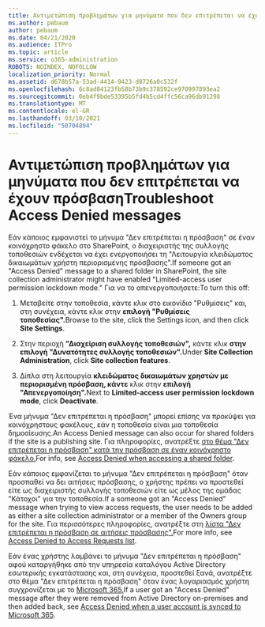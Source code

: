 ```yaml
---
title: Αντιμετώπιση προβλημάτων για μηνύματα που δεν επιτρέπεται να έχουν πρόσβαση
ms.author: pebaum
author: pebaum
ms.date: 04/21/2020
ms.audience: ITPro
ms.topic: article
ms.service: o365-administration
ROBOTS: NOINDEX, NOFOLLOW
localization_priority: Normal
ms.assetid: d678b57a-53ad-4414-9423-d8726a0c532f
ms.openlocfilehash: 6c8ad84123fb58b73b9c378592ce970997893ea2
ms.sourcegitcommit: 0eb4f9bde53395b5fd4b5cd4ffc56ca96db91298
ms.translationtype: MT
ms.contentlocale: el-GR
ms.lasthandoff: 03/10/2021
ms.locfileid: "50704894"
---
```

# <a name="troubleshoot-access-denied-messages"></a><span data-ttu-id="b32eb-102">Αντιμετώπιση προβλημάτων για μηνύματα που δεν επιτρέπεται να έχουν πρόσβαση</span><span class="sxs-lookup"><span data-stu-id="b32eb-102">Troubleshoot Access Denied messages</span></span>

<span data-ttu-id="b32eb-103">Εάν κάποιος εμφανιστεί το μήνυμα "Δεν επιτρέπεται η πρόσβαση" σε έναν κοινόχρηστο φάκελο στο SharePoint, ο διαχειριστής της συλλογής τοποθεσιών ενδέχεται να έχει ενεργοποιήσει τη "Λειτουργία κλειδώματος δικαιωμάτων χρήστη περιορισμένης πρόσβασης".</span><span class="sxs-lookup"><span data-stu-id="b32eb-103">If someone got an "Access Denied" message to a shared folder in SharePoint, the site collection administrator might have enabled "Limited-access user permission lockdown mode."</span></span> <span data-ttu-id="b32eb-104">Για να το απενεργοποιήσετε:</span><span class="sxs-lookup"><span data-stu-id="b32eb-104">To turn this off:</span></span> 
  
1. <span data-ttu-id="b32eb-105">Μεταβείτε στην τοποθεσία, κάντε κλικ στο εικονίδιο "Ρυθμίσεις" και, στη συνέχεια, κάντε κλικ στην **επιλογή "Ρυθμίσεις τοποθεσίας".**</span><span class="sxs-lookup"><span data-stu-id="b32eb-105">Browse to the site, click the Settings icon, and then click **Site Settings**.</span></span>
    
2. <span data-ttu-id="b32eb-106">Στην περιοχή **"Διαχείριση συλλογής τοποθεσιών",** κάντε κλικ **στην επιλογή "Δυνατότητες συλλογής τοποθεσιών".**</span><span class="sxs-lookup"><span data-stu-id="b32eb-106">Under **Site Collection Administration**, click **Site collection features**.</span></span>
    
3. <span data-ttu-id="b32eb-107">Δίπλα στη λειτουργία **κλειδώματος δικαιωμάτων χρηστών με περιορισμένη πρόσβαση, κάντε** κλικ στην **επιλογή "Απενεργοποίηση".**</span><span class="sxs-lookup"><span data-stu-id="b32eb-107">Next to **Limited-access user permission lockdown mode**, click **Deactivate**.</span></span>
    
<span data-ttu-id="b32eb-108">Ένα μήνυμα "Δεν επιτρέπεται η πρόσβαση" μπορεί επίσης να προκύψει για κοινόχρηστους φακέλους, εάν η τοποθεσία είναι μια τοποθεσία δημοσίευσης.</span><span class="sxs-lookup"><span data-stu-id="b32eb-108">An Access Denied message can also occur for shared folders if the site is a publishing site.</span></span> <span data-ttu-id="b32eb-109">Για πληροφορίες, ανατρέξτε [στο θέμα "Δεν επιτρέπεται η πρόσβαση" κατά την πρόσβαση σε έναν κοινόχρηστο φάκελο.](https://answers.microsoft.com/windows/forum/windows_7-files/access-denied-to-share-folder/79fae49d-cddf-4845-8ac8-c141884d85fb)</span><span class="sxs-lookup"><span data-stu-id="b32eb-109">For info, see [Access Denied when accessing a shared folder](https://answers.microsoft.com/windows/forum/windows_7-files/access-denied-to-share-folder/79fae49d-cddf-4845-8ac8-c141884d85fb).</span></span>
  
<span data-ttu-id="b32eb-110">Εάν κάποιος εμφανίζεται το μήνυμα "Δεν επιτρέπεται η πρόσβαση" όταν προσπαθεί να δει αιτήσεις πρόσβασης, ο χρήστης πρέπει να προστεθεί είτε ως διαχειριστής συλλογής τοποθεσιών είτε ως μέλος της ομάδας "Κάτοχοι" για την τοποθεσία.</span><span class="sxs-lookup"><span data-stu-id="b32eb-110">If a someone got an "Access Denied" message when trying to view access requests, the user needs to be added as either a site collection administrator or a member of the Owners group for the site.</span></span> <span data-ttu-id="b32eb-111">Για περισσότερες πληροφορίες, ανατρέξτε στη [λίστα "Δεν επιτρέπεται η πρόσβαση σε αιτήσεις πρόσβασης".](https://go.microsoft.com/fwlink/?linkid=2004220)</span><span class="sxs-lookup"><span data-stu-id="b32eb-111">For more info, see [Access Denied to Access Requests list](https://go.microsoft.com/fwlink/?linkid=2004220).</span></span>
  
<span data-ttu-id="b32eb-112">Εάν ένας χρήστης λαμβάνει το μήνυμα "Δεν επιτρέπεται η πρόσβαση" αφού καταργήθηκε από την υπηρεσία καταλόγου Active Directory εσωτερικής εγκατάστασης και, στη συνέχεια, προστεθεί ξανά, ανατρέξτε στο θέμα "Δεν επιτρέπεται η πρόσβαση" όταν ένας λογαριασμός χρήστη συγχρονίζεται με το [Microsoft 365.](https://go.microsoft.com/fwlink/?linkid=2004318)</span><span class="sxs-lookup"><span data-stu-id="b32eb-112">If a user got an "Access Denied" message after they were removed from Active Directory on-premises and then added back, see [Access Denied when a user account is synced to Microsoft 365](https://go.microsoft.com/fwlink/?linkid=2004318).</span></span>
  

